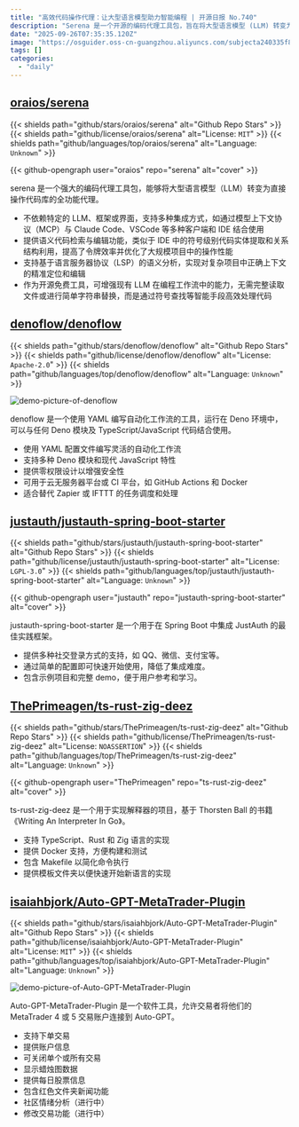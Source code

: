 ```yaml
---
title: "高效代码操作代理：让大型语言模型助力智能编程 | 开源日报 No.740"
description: "Serena 是一个开源的编码代理工具包，旨在将大型语言模型 (LLM) 转变为能够直接操作代码库的代理。它支持多种集成方式，提供语义代码检索与编辑功能，优化代码操作性能，并通过语言服务器协议 (LSP) 实现精准的上下文分析。Serena 增强了 LLM 在编程工作流中的能力，能够高效处理代码而无需完整读取文件。"
date: "2025-09-26T07:35:35.120Z"
image: "https://osguider.oss-cn-guangzhou.aliyuncs.com/subjecta240335f82b6072d3890f3ce46928b11.png"
tags: []
categories:
  - "daily"
---
```


## [oraios/serena](https://github.com/oraios/serena)

{{< shields path="github/stars/oraios/serena" alt="Github Repo Stars" >}} {{< shields path="github/license/oraios/serena" alt="License: `MIT`" >}} {{< shields path="github/languages/top/oraios/serena" alt="Language: `Unknown`" >}}

{{< github-opengraph user="oraios" repo="serena" alt="cover" >}}

serena 是一个强大的编码代理工具包，能够将大型语言模型（LLM）转变为直接操作代码库的全功能代理。

- 不依赖特定的 LLM、框架或界面，支持多种集成方式，如通过模型上下文协议（MCP）与 Claude Code、VSCode 等多种客户端和 IDE 结合使用
- 提供语义代码检索与编辑功能，类似于 IDE 中的符号级别代码实体提取和关系结构利用，提高了令牌效率并优化了大规模项目中的操作性能
- 支持基于语言服务器协议（LSP）的语义分析，实现对复杂项目中正确上下文的精准定位和编辑
- 作为开源免费工具，可增强现有 LLM 在编程工作流中的能力，无需完整读取文件或进行简单字符串替换，而是通过符号查找等智能手段高效处理代码
  
## [denoflow/denoflow](https://github.com/denoflow/denoflow)

{{< shields path="github/stars/denoflow/denoflow" alt="Github Repo Stars" >}} {{< shields path="github/license/denoflow/denoflow" alt="License: `Apache-2.0`" >}} {{< shields path="github/languages/top/denoflow/denoflow" alt="Language: `Unknown`" >}}

![demo-picture-of-denoflow](https://picgo-daily.oss-cn-guangzhou.aliyuncs.com/picgo-daily/2023/5bd29f148fce89f3297f4a2e8d8bb5c5.webp)

denoflow 是一个使用 YAML 编写自动化工作流的工具，运行在 Deno 环境中，可以与任何 Deno 模块及 TypeScript/JavaScript 代码结合使用。

- 使用 YAML 配置文件编写灵活的自动化工作流
- 支持多种 Deno 模块和现代 JavaScript 特性
- 提供零权限设计以增强安全性
- 可用于云无服务器平台或 CI 平台，如 GitHub Actions 和 Docker
- 适合替代 Zapier 或 IFTTT 的任务调度和处理
  
## [justauth/justauth-spring-boot-starter](https://github.com/justauth/justauth-spring-boot-starter)

{{< shields path="github/stars/justauth/justauth-spring-boot-starter" alt="Github Repo Stars" >}} {{< shields path="github/license/justauth/justauth-spring-boot-starter" alt="License: `LGPL-3.0`" >}} {{< shields path="github/languages/top/justauth/justauth-spring-boot-starter" alt="Language: `Unknown`" >}}

{{< github-opengraph user="justauth" repo="justauth-spring-boot-starter" alt="cover" >}}

justauth-spring-boot-starter 是一个用于在 Spring Boot 中集成 JustAuth 的最佳实践框架。

- 提供多种社交登录方式的支持，如 QQ、微信、支付宝等。
- 通过简单的配置即可快速开始使用，降低了集成难度。
- 包含示例项目和完整 demo，便于用户参考和学习。
  
## [ThePrimeagen/ts-rust-zig-deez](https://github.com/ThePrimeagen/ts-rust-zig-deez)

{{< shields path="github/stars/ThePrimeagen/ts-rust-zig-deez" alt="Github Repo Stars" >}} {{< shields path="github/license/ThePrimeagen/ts-rust-zig-deez" alt="License: `NOASSERTION`" >}} {{< shields path="github/languages/top/ThePrimeagen/ts-rust-zig-deez" alt="Language: `Unknown`" >}}

{{< github-opengraph user="ThePrimeagen" repo="ts-rust-zig-deez" alt="cover" >}}

ts-rust-zig-deez 是一个用于实现解释器的项目，基于 Thorsten Ball 的书籍《Writing An Interpreter In Go》。

- 支持 TypeScript、Rust 和 Zig 语言的实现
- 提供 Docker 支持，方便构建和测试
- 包含 Makefile 以简化命令执行
- 提供模板文件夹以便快速开始新语言的实现
  
## [isaiahbjork/Auto-GPT-MetaTrader-Plugin](https://github.com/isaiahbjork/Auto-GPT-MetaTrader-Plugin)

{{< shields path="github/stars/isaiahbjork/Auto-GPT-MetaTrader-Plugin" alt="Github Repo Stars" >}} {{< shields path="github/license/isaiahbjork/Auto-GPT-MetaTrader-Plugin" alt="License: `MIT`" >}} {{< shields path="github/languages/top/isaiahbjork/Auto-GPT-MetaTrader-Plugin" alt="Language: `Unknown`" >}}

![demo-picture-of-Auto-GPT-MetaTrader-Plugin](https://static.osguider.com/subject/github/isaiahbjork/Auto-GPT-MetaTrader-Plugin/12258695d01902a7e984708e7e1a32fd.png)

Auto-GPT-MetaTrader-Plugin 是一个软件工具，允许交易者将他们的 MetaTrader 4 或 5 交易账户连接到 Auto-GPT。

- 支持下单交易
- 提供账户信息
- 可关闭单个或所有交易
- 显示蜡烛图数据
- 提供每日股票信息
- 包含红色文件夹新闻功能
- 社区情绪分析（进行中）
- 修改交易功能（进行中）
  
